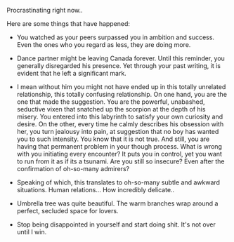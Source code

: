 Procrastinating right now.. 

Here are some things that have happened: 

- You watched as your peers surpassed you in ambition and success. Even the ones who you regard as less, they are doing more.  

- Dance partner might be leaving Canada forever. Until this reminder, you generally disregarded his presence. Yet through your past writing, it is evident that he left a significant mark. 

- I mean without him you might not have ended up in this totally unrelated relationship, this totally confusing relationship. On one hand, you are the one that made the suggestion. You are the powerful, unabashed, seductive vixen that snatched up the scorpion at the depth of his misery. You entered into this labyrinth to satisfy your own curiosity and desire. On the other, every time he calmly describes his obsession with her, you turn jealousy into pain, at suggestion that no boy has wanted you to such intensity. You know that it is not true. And still, you are having that permanent problem in your though process. What is wrong with you initiating every encounter? It puts you in control, yet you want to run from it as if its a tsunami. Are you still so insecure? Even after the confirmation of oh-so-many admirers? 

- Speaking of which, this translates to oh-so-many subtle and awkward situations. Human relations... How incredibly delicate..  

- Umbrella tree was quite beautiful. The warm branches wrap around a perfect, secluded space for lovers. 

- Stop being disappointed in yourself and start doing shit. It's not over until I win.  